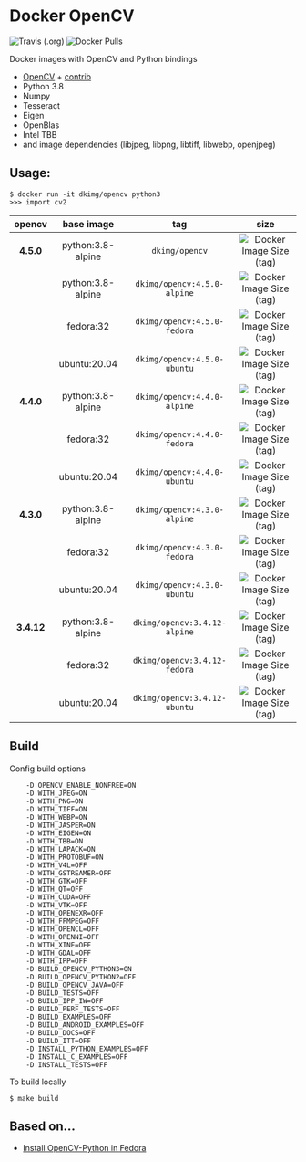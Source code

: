 # Docker OpenCV

![Travis (.org)](https://img.shields.io/travis/dkimg/opencv?style=flat-square)
![Docker Pulls](https://img.shields.io/docker/pulls/dkimg/opencv?style=flat-square)

Docker images with OpenCV and Python bindings

- [OpenCV](https://github.com/opencv/opencv) + [contrib](https://github.com/opencv/opencv_contrib)
- Python 3.8
- Numpy
- Tesseract
- Eigen
- OpenBlas
- Intel TBB
- and image dependencies (libjpeg, libpng, libtiff, libwebp, openjpeg)

## Usage:

```
$ docker run -it dkimg/opencv python3
>>> import cv2
```

| opencv | base image | tag | size |
|:---------:|:------:|:-----:|:-----:|
| **4.5.0** | python:3.8-alpine | `dkimg/opencv` | ![Docker Image Size (tag)](https://img.shields.io/docker/image-size/dkimg/opencv/4.5.0-alpine?label=%20&logo=docker&logoColor=white&style=flat-square) |
| | python:3.8-alpine | `dkimg/opencv:4.5.0-alpine` | ![Docker Image Size (tag)](https://img.shields.io/docker/image-size/dkimg/opencv/4.5.0-alpine?label=%20&logo=docker&logoColor=white&style=flat-square) |
| | fedora:32 | `dkimg/opencv:4.5.0-fedora` | ![Docker Image Size (tag)](https://img.shields.io/docker/image-size/dkimg/opencv/4.5.0-fedora?label=%20&logo=docker&logoColor=white&style=flat-square) |
| | ubuntu:20.04 | `dkimg/opencv:4.5.0-ubuntu` | ![Docker Image Size (tag)](https://img.shields.io/docker/image-size/dkimg/opencv/4.5.0-ubuntu?label=%20&logo=docker&logoColor=white&style=flat-square) |
| **4.4.0** | python:3.8-alpine | `dkimg/opencv:4.4.0-alpine` | ![Docker Image Size (tag)](https://img.shields.io/docker/image-size/dkimg/opencv/4.4.0-alpine?label=%20&logo=docker&logoColor=white&style=flat-square) |
| | fedora:32 | `dkimg/opencv:4.4.0-fedora` | ![Docker Image Size (tag)](https://img.shields.io/docker/image-size/dkimg/opencv/4.4.0-fedora?label=%20&logo=docker&logoColor=white&style=flat-square) |
| | ubuntu:20.04 | `dkimg/opencv:4.4.0-ubuntu` | ![Docker Image Size (tag)](https://img.shields.io/docker/image-size/dkimg/opencv/4.4.0-ubuntu?label=%20&logo=docker&logoColor=white&style=flat-square) |
| **4.3.0** | python:3.8-alpine | `dkimg/opencv:4.3.0-alpine` | ![Docker Image Size (tag)](https://img.shields.io/docker/image-size/dkimg/opencv/4.3.0-alpine?label=%20&logo=docker&logoColor=white&style=flat-square) |
| | fedora:32 | `dkimg/opencv:4.3.0-fedora` | ![Docker Image Size (tag)](https://img.shields.io/docker/image-size/dkimg/opencv/4.3.0-fedora?label=%20&logo=docker&logoColor=white&style=flat-square) |
| | ubuntu:20.04 | `dkimg/opencv:4.3.0-ubuntu` | ![Docker Image Size (tag)](https://img.shields.io/docker/image-size/dkimg/opencv/4.3.0-ubuntu?label=%20&logo=docker&logoColor=white&style=flat-square) |
| **3.4.12** | python:3.8-alpine | `dkimg/opencv:3.4.12-alpine` | ![Docker Image Size (tag)](https://img.shields.io/docker/image-size/dkimg/opencv/3.4.12-alpine?label=%20&logo=docker&logoColor=white&style=flat-square) |
| | fedora:32 | `dkimg/opencv:3.4.12-fedora` | ![Docker Image Size (tag)](https://img.shields.io/docker/image-size/dkimg/opencv/3.4.12-fedora?label=%20&logo=docker&logoColor=white&style=flat-square) |
| | ubuntu:20.04 | `dkimg/opencv:3.4.12-ubuntu` | ![Docker Image Size (tag)](https://img.shields.io/docker/image-size/dkimg/opencv/3.4.12-ubuntu?label=%20&logo=docker&logoColor=white&style=flat-square) |

## Build

Config build options

```
    -D OPENCV_ENABLE_NONFREE=ON
    -D WITH_JPEG=ON
    -D WITH_PNG=ON
    -D WITH_TIFF=ON
    -D WITH_WEBP=ON
    -D WITH_JASPER=ON
    -D WITH_EIGEN=ON
    -D WITH_TBB=ON
    -D WITH_LAPACK=ON
    -D WITH_PROTOBUF=ON
    -D WITH_V4L=OFF
    -D WITH_GSTREAMER=OFF
    -D WITH_GTK=OFF
    -D WITH_QT=OFF
    -D WITH_CUDA=OFF
    -D WITH_VTK=OFF
    -D WITH_OPENEXR=OFF
    -D WITH_FFMPEG=OFF
    -D WITH_OPENCL=OFF
    -D WITH_OPENNI=OFF
    -D WITH_XINE=OFF
    -D WITH_GDAL=OFF
    -D WITH_IPP=OFF
    -D BUILD_OPENCV_PYTHON3=ON
    -D BUILD_OPENCV_PYTHON2=OFF
    -D BUILD_OPENCV_JAVA=OFF
    -D BUILD_TESTS=OFF
    -D BUILD_IPP_IW=OFF
    -D BUILD_PERF_TESTS=OFF
    -D BUILD_EXAMPLES=OFF
    -D BUILD_ANDROID_EXAMPLES=OFF
    -D BUILD_DOCS=OFF
    -D BUILD_ITT=OFF
    -D INSTALL_PYTHON_EXAMPLES=OFF
    -D INSTALL_C_EXAMPLES=OFF
    -D INSTALL_TESTS=OFF
```

To build locally

```
$ make build
```

## Based on...

- [Install OpenCV-Python in Fedora](https://docs.opencv.org/trunk/dd/dd5/tutorial_py_setup_in_fedora.html)

